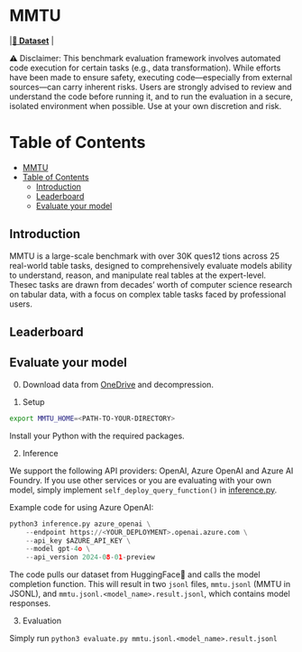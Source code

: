 # MMTU

<!-- |[**🤗 Dataset**](https://huggingface.co/datasets/MMTU-benchmark/MMTU) | [**🏆Leaderboard**]() | [**📖 Paper**]() | -->

|[**🤗 Dataset**](https://huggingface.co/datasets/MMTU-benchmark/MMTU) |

⚠️ Disclaimer:
This benchmark evaluation framework involves automated code execution for certain tasks (e.g., data transformation). While efforts have been made to ensure safety, executing code—especially from external sources—can carry inherent risks. Users are strongly advised to review and understand the code before running it, and to run the evaluation in a secure, isolated environment when possible. Use at your own discretion and risk.

# Table of Contents
- [MMTU](#mmtu)
- [Table of Contents](#table-of-contents)
  - [Introduction](#introduction)
  - [Leaderboard](#leaderboard)
  - [Evaluate your model](#evaluate-your-model)


## Introduction

MMTU is a large-scale benchmark with over 30K ques12 tions across 25 real-world table tasks, designed to comprehensively evaluate models ability to understand, reason, and manipulate real tables at the expert-level. Thesec tasks are drawn from decades’ worth of computer science research on tabular data, with a focus on complex table tasks faced by professional users.

## Leaderboard 


## Evaluate your model

0. Download data from [OneDrive](https://microsoft-my.sharepoint.com/:f:/p/junjiexing/EqFGfJ01UupJvlcmty70eewBPdSDqtZtaHiWOqcnXTLuJQ?e=t24Sir) and decompression.

1. Setup

```bash
export MMTU_HOME=<PATH-TO-YOUR-DIRECTORY>
```

Install your Python with the required packages.

2. Inference

We support the following API providers: OpenAI, Azure OpenAI and Azure AI Foundry. If you use other services or you are evaluating with your own model, simply implement `self_deploy_query_function()` in [inference.py](https://github.com/MMTU-Benchmark/MMTU/blob/main/inference.py).


Example code for using Azure OpenAI:

```python
python3 inference.py azure_openai \
    --endpoint https://<YOUR_DEPLOYMENT>.openai.azure.com \
    --api_key $AZURE_API_KEY \
    --model gpt-4o \
    --api_version 2024-08-01-preview
```

The code pulls our dataset from HuggingFace🤗 and calls the model completion function. This will result in two `jsonl` files, `mmtu.jsonl` (MMTU in JSONL), and `mmtu.jsonl.<model_name>.result.jsonl`, which contains model responses.


3. Evaluation

Simply run `python3 evaluate.py mmtu.jsonl.<model_name>.result.jsonl`
